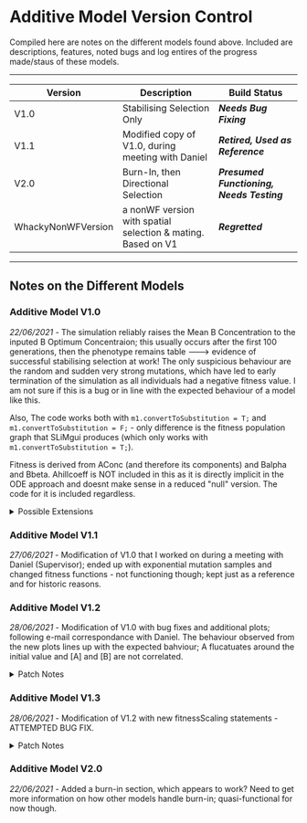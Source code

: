 # Additive Model Version Control #

Compiled here are notes on the different models found above. Included are descriptions, features, noted bugs and log entires of the progress made/staus of these models.

----

Version | Description | Build Status
------------- | ------------- | -------------
V1.0 | Stabilising Selection Only| ***Needs Bug Fixing***
V1.1 | Modified copy of V1.0, during meeting with Daniel | ***Retired, Used as Reference***
V2.0 | Burn-In, then Directional Selection | ***Presumed Functioning, Needs Testing***
WhackyNonWFVersion | a nonWF version with spatial selection & mating. Based on V1 | ***Regretted***

----

## Notes on the Different Models ##
### Additive Model V1.0 ###

*22/06/2021* - The simulation reliably raises the Mean B Concentration to the inputed B Optimum Concentraion; this usually occurs after the first 100 generations, then the phenotype remains table ---> evidence of successful stabilising selection at work! The only suspicious behaviour are the random and sudden very strong mutations, which have led to early termination of the simulation as all individuals had a negative fitness value. I am not sure if this is a bug or in line with the expected behaviour of a model like this.

Also, The code works both with `m1.convertToSubstitution = T;` and `m1.convertToSubstitution = F;` - only difference is the fitness population graph that SLiMgui produces (which only works with `m1.convertToSubstitution = T;`).

Fitness is derived from AConc (and therefore its components) and Balpha and Bbeta. Ahillcoeff is NOT included in this as it is directly implicit in the ODE approach and doesnt make sense in a reduced "null" version. The code for it is included regardless.

 <details>
   <summary>Possible Extensions</summary>
   <p> * A Concentration Live Graph Code</p>
   <p> * Write code for independent fitness graph so it can be exported easier?</p>
  </details>


### Additive Model V1.1 ###

*27/06/2021* - Modification of V1.0 that I worked on during a meeting with Daniel (Supervisor); ended up with exponential mutation samples and changed fitness functions - not functioning though; kept just as a reference and for historic reasons.

### Additive Model V1.2 ###

*28/06/2021* - Modification of V1.0 with bug fixes and additional plots; following e-mail correspondance with Daniel. The behaviour observed from the new plots lines up with the expected bahviour; A flucatuates around the initial value and [A] and [B] are not correlated.  

<details>
  <summary>Patch Notes</summary>
  <p> * Changed `Ahillcoeff` to `K`</p>
  <p> * Changed `K` colour block to lightblue</p>
  <p> * Additional Live Plot: [A]/t</p>
  <p> * Additional Live Plot: [A]/[B]</p>
 </details>


### Additive Model V1.3 ###

*28/06/2021* - Modification of V1.2 with new fitnessScaling statements - ATTEMPTED BUG FIX.  

<details>
   <summary>Patch Notes</summary>
   <p> * Changed `Ahillcoeff` to `K`</p>
   <p> * Changed `K` colour block to lightblue</p>
   <p> * Additional Live Plot: [A]/t</p>
   <p> * Additional Live Plot: [A]/[B]</p>
</details>


### Additive Model V2.0 ###
*22/06/2021* - Added a burn-in section, which appears to work? Need to get more information on how other models handle burn-in; quasi-functional for now though.
